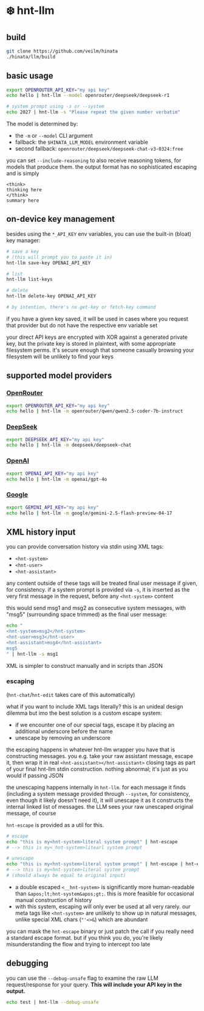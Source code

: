# ❄️ hnt-llm

## build
```sh
git clone https://github.com/veilm/hinata
./hinata/llm/build
```

## basic usage
```sh
export OPENROUTER_API_KEY="my api key"
echo hello | hnt-llm --model openrouter/deepseek/deepseek-r1

# system prompt using -s or --system
echo 2027 | hnt-llm -s "Please repeat the given number verbatim"
```

The model is determined by:
- the `-m` or `--model` CLI argument
- fallback: the `$HINATA_LLM_MODEL` environment variable
- second fallback: `openrouter/deepseek/deepseek-chat-v3-0324:free`

you can set `--include-reasoning` to also receive reasoning tokens, for models
that produce them. the output format has no sophisticated escaping and is simply
```
<think>
thinking here
</think>
summary here
```

## on-device key management
besides using the `*_API_KEY` env variables, you can use the built-in (bloat)
key manager:
```sh
# save a key
# (this will prompt you to paste it in)
hnt-llm save-key OPENAI_API_KEY

# list
hnt-llm list-keys

# delete
hnt-llm delete-key OPENAI_API_KEY

# by intention, there's no get-key or fetch-key command
```

if you have a given key saved, it will be used in cases where you request that
provider but do not have the respective env variable set

your direct API keys are encrypted with XOR against a generated private key, but
the private key is stored in plaintext, with some appropriate filesystem perms.
it's secure enough that someone casually browsing your filesystem will be
unlikely to find your keys

## supported model providers
### [OpenRouter](https://openrouter.ai/settings/keys)
```sh
export OPENROUTER_API_KEY="my api key"
echo hello | hnt-llm -m openrouter/qwen/qwen2.5-coder-7b-instruct
```

### [DeepSeek](https://platform.deepseek.com/api_keys)
```sh
export DEEPSEEK_API_KEY="my api key"
echo hello | hnt-llm -m deepseek/deepseek-chat
```

### [OpenAI](https://platform.openai.com/settings/organization/api-keys)
```sh
export OPENAI_API_KEY="my api key"
echo hello | hnt-llm -m openai/gpt-4o
```

### [Google](https://aistudio.google.com/apikey)
```sh
export GEMINI_API_KEY="my api key"
echo hello | hnt-llm -m google/gemini-2.5-flash-preview-04-17
```

## XML history input
you can provide conversation history via stdin using XML tags:
- `<hnt-system>`
- `<hnt-user>`
- `<hnt-assistant>`

any content outside of these tags will be treated final user message if given,
for consistency. if a system prompt is provided via `-s`, it is inserted as the
very first message in the request, before any `<hnt-system>` content

this would send msg1 and msg2 as consecutive system messages, with "msg5"
(surrounding space trimmed) as the final user message:
```sh
echo "
<hnt-system>msg2</hnt-system>
<hnt-user>msg3</hnt-user>
<hnt-assistant>msg4</hnt-assistant>
msg5
" | hnt-llm -s msg1
```

XML is simpler to construct manually and in scripts than JSON

### escaping
(`hnt-chat`/`hnt-edit` takes care of this automatically)

what if you want to include XML tags literally? this is an unideal design
dilemma but imo the best solution is a custom escape system:
- if we encounter one of our special tags, escape it by placing an additional
underscore before the name
- unescape by removing an underscore

the escaping happens in whatever hnt-llm wrapper you have that is constructing
messages. you e.g. take your raw assistant message, escape it, then wrap it in
real `<hnt-assistant></hnt-assistant>` closing tags as part of your final
hnt-llm stdin construction. nothing abnormal; it's just as you would if passing
JSON

the unescaping happens internally in `hnt-llm`. for each message it finds
(including a system message provided through `--system`, for consistency, even
though it likely doesn't need it), it will unescape it as it constructs the
internal linked list of messages. the LLM sees your raw unescaped original
message, of course

`hnt-escape` is provided as a util for this.
```sh
# escape
echo "this is my<hnt-system>literal system prompt" | hnt-escape
# --> this is my<_hnt-system>litearl system prompt

# unescape
echo "this is my<hnt-system>literal system prompt" | hnt-escape | hnt-escape -u
# --> this is my<hnt-system>literal system prompt
# (should always be equal to original input)
```

- a double escaped `<__hnt-system>` is significantly more human-readable than
`&apos;lt;hnt-system&apos;gt;`. this is more feasible for occasional manual
construction of history
- with this system, escaping will only ever be used at all very rarely. our
meta tags like `<hnt-system>` are unlikely to show up in natural messages,
unlike special XML chars (`"'<>&`) which are abundant

you can mask the `hnt-escape` binary or just patch the call if you really need a
standard escape format. but if you think you do, you're likely misunderstanding
the flow and trying to intercept too late

## debugging
you can use the `--debug-unsafe` flag to examine the raw LLM request/response
for your query. **This will include your API key in the output.**
```sh
echo test | hnt-llm --debug-unsafe
```
